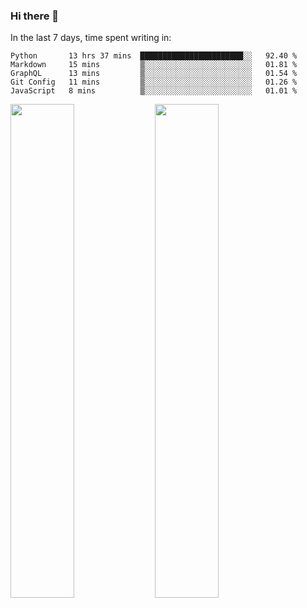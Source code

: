 ### Hi there 👋

In the last 7 days, time spent writing in:

<!--START_SECTION:waka-->
```text
Python       13 hrs 37 mins  ███████████████████████░░   92.40 % 
Markdown     15 mins         ▒░░░░░░░░░░░░░░░░░░░░░░░░   01.81 % 
GraphQL      13 mins         ▒░░░░░░░░░░░░░░░░░░░░░░░░   01.54 % 
Git Config   11 mins         ▒░░░░░░░░░░░░░░░░░░░░░░░░   01.26 % 
JavaScript   8 mins          ▒░░░░░░░░░░░░░░░░░░░░░░░░   01.01 % 
```
<!--END_SECTION:waka-->

<img src="https://wakatime.com/share/@jimtje/5d0c92de-08f8-4a72-8f2f-6a9693d1e318.svg" width=45% height=45%> <img src="https://wakatime.com/share/@jimtje/501498ae-bda5-4da7-a89d-b40bcdd5556d.svg" width=45% height=45%>
